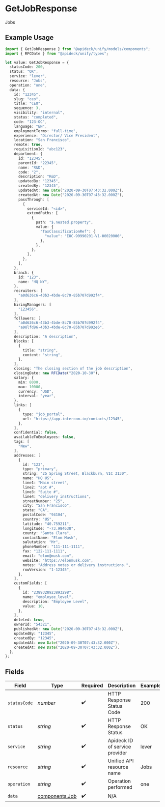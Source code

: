 # GetJobResponse

Jobs

## Example Usage

```typescript
import { GetJobResponse } from "@apideck/unify/models/components";
import { RFCDate } from "@apideck/unify/types";

let value: GetJobResponse = {
  statusCode: 200,
  status: "OK",
  service: "lever",
  resource: "Jobs",
  operation: "one",
  data: {
    id: "12345",
    slug: "ceo",
    title: "CEO",
    sequence: 3,
    visibility: "internal",
    status: "completed",
    code: "123-OC",
    language: "EN",
    employmentTerms: "full-time",
    experience: "Director/ Vice President",
    location: "San Francisco",
    remote: true,
    requisitionId: "abc123",
    department: {
      id: "12345",
      parentId: "22345",
      name: "R&D",
      code: "2",
      description: "R&D",
      updatedBy: "12345",
      createdBy: "12345",
      updatedAt: new Date("2020-09-30T07:43:32.000Z"),
      createdAt: new Date("2020-09-30T07:43:32.000Z"),
      passThrough: [
        {
          serviceId: "<id>",
          extendPaths: [
            {
              path: "$.nested.property",
              value: {
                "TaxClassificationRef": {
                  "value": "EUC-99990201-V1-00020000",
                },
              },
            },
          ],
        },
      ],
    },
    branch: {
      id: "123",
      name: "HQ NY",
    },
    recruiters: [
      "a0d636c6-43b3-4bde-8c70-85b707d992f4",
    ],
    hiringManagers: [
      "123456",
    ],
    followers: [
      "a0d636c6-43b3-4bde-8c70-85b707d992f4",
      "a98lfd96-43b3-4bde-8c70-85b707d992e6",
    ],
    description: "A description",
    blocks: [
      {
        title: "string",
        content: "string",
      },
    ],
    closing: "The closing section of the job description",
    closingDate: new RFCDate("2020-10-30"),
    salary: {
      min: 8000,
      max: 10000,
      currency: "USD",
      interval: "year",
    },
    links: [
      {
        type: "job_portal",
        url: "https://app.intercom.io/contacts/12345",
      },
    ],
    confidential: false,
    availableToEmployees: false,
    tags: [
      "New",
    ],
    addresses: [
      {
        id: "123",
        type: "primary",
        string: "25 Spring Street, Blackburn, VIC 3130",
        name: "HQ US",
        line1: "Main street",
        line2: "apt #",
        line3: "Suite #",
        line4: "delivery instructions",
        streetNumber: "25",
        city: "San Francisco",
        state: "CA",
        postalCode: "94104",
        country: "US",
        latitude: "40.759211",
        longitude: "-73.984638",
        county: "Santa Clara",
        contactName: "Elon Musk",
        salutation: "Mr",
        phoneNumber: "111-111-1111",
        fax: "122-111-1111",
        email: "elon@musk.com",
        website: "https://elonmusk.com",
        notes: "Address notes or delivery instructions.",
        rowVersion: "1-12345",
      },
    ],
    customFields: [
      {
        id: "2389328923893298",
        name: "employee_level",
        description: "Employee Level",
        value: 10,
      },
    ],
    deleted: true,
    ownerId: "54321",
    publishedAt: new Date("2020-09-30T07:43:32.000Z"),
    updatedBy: "12345",
    createdBy: "12345",
    updatedAt: new Date("2020-09-30T07:43:32.000Z"),
    createdAt: new Date("2020-09-30T07:43:32.000Z"),
  },
};
```

## Fields

| Field                                            | Type                                             | Required                                         | Description                                      | Example                                          |
| ------------------------------------------------ | ------------------------------------------------ | ------------------------------------------------ | ------------------------------------------------ | ------------------------------------------------ |
| `statusCode`                                     | *number*                                         | :heavy_check_mark:                               | HTTP Response Status Code                        | 200                                              |
| `status`                                         | *string*                                         | :heavy_check_mark:                               | HTTP Response Status                             | OK                                               |
| `service`                                        | *string*                                         | :heavy_check_mark:                               | Apideck ID of service provider                   | lever                                            |
| `resource`                                       | *string*                                         | :heavy_check_mark:                               | Unified API resource name                        | Jobs                                             |
| `operation`                                      | *string*                                         | :heavy_check_mark:                               | Operation performed                              | one                                              |
| `data`                                           | [components.Job](../../models/components/job.md) | :heavy_check_mark:                               | N/A                                              |                                                  |